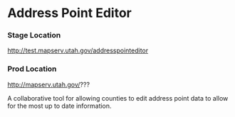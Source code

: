 Address Point Editor
===================================

### Stage Location
http://test.mapserv.utah.gov/addresspointeditor

### Prod Location
http://mapserv.utah.gov/???

A collaborative tool for allowing counties to edit address point data to allow for the most up to date information.
